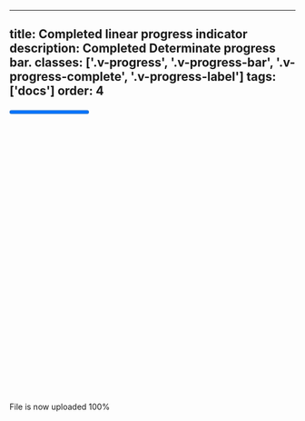 <!--
 *              Copyright (c) 2025 Visa, Inc.
 *
 * Licensed under the Apache License, Version 2.0 (the "License");
 * you may not use this file except in compliance with the License.
 * You may obtain a copy of the License at
 *
 *         http://www.apache.org/licenses/LICENSE-2.0
 *
 * Unless required by applicable law or agreed to in writing, software
 * distributed under the License is distributed on an "AS IS" BASIS,
 * WITHOUT WARRANTIES OR CONDITIONS OF ANY KIND, either express or implied.
 * See the License for the specific language governing permissions and
 * limitations under the License.
 *
 -->
---
title: Completed linear progress indicator
description: Completed Determinate progress bar. 
classes: ['.v-progress', '.v-progress-bar', '.v-progress-complete', '.v-progress-label']
tags: ['docs']
order: 4
---

<progress class="v-progress v-progress-bar v-progress-complete v-mb-8" id="progress-bar-complete" max="100" value="100">
</progress>
<label class="v-progress-label" for="progress-bar-complete">
  <span class="v-flex v-gap-4">
    <svg aria-hidden="true" class="v-icon v-icon-visa v-icon-tiny" focusable="false" viewbox="0 0 16 16">
      <use href="#visa-success-tiny">
      </use>
    </svg>
    File is now uploaded
  </span>
  <span>
    100%
  </span>
</label>

